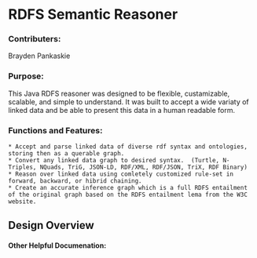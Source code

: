 # RDFS Semantic Reasoner

### Contributers:
Brayden Pankaskie

### Purpose:
This Java RDFS reasoner was designed to be flexible, custamizable, scalable, and simple to understand.  It was built to accept a wide variaty of linked data and be able to present this data in a human readable form.

### Functions and Features:
    * Accept and parse linked data of diverse rdf syntax and ontologies, storing then as a querable graph.
    * Convert any linked data graph to desired syntax.  (Turtle, N-Triples, NQuads, TriG, JSON-LD, RDF/XML, RDF/JSON, TriX, RDF Binary)
    * Reason over linked data using comletely customized rule-set in forward, backward, or hibrid chaining.
    * Create an accurate inference graph which is a full RDFS entailment of the original graph based on the RDFS entailment lema from the W3C website.
    
## Design Overview


#### Other Helpful Documenation:
